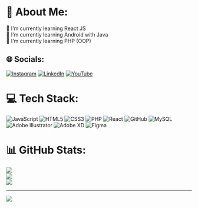 # 💫 About Me:
🍃 I'm currently learning React JS
<br>
📱 I'm currently learning Android with Java
<br>
🩻 I'm currently learning PHP (OOP)


## 🌐 Socials:
[![Instagram](https://img.shields.io/badge/Instagram-%23E4405F.svg?logo=Instagram&logoColor=white)](https://instagram.com/nicoflsy) [![LinkedIn](https://img.shields.io/badge/LinkedIn-%230077B5.svg?logo=linkedin&logoColor=white)](https://linkedin.com/in/nico-flassy-2a016a229) [![YouTube](https://img.shields.io/badge/YouTube-%23FF0000.svg?logo=YouTube&logoColor=white)](https://youtube.com/@@nicoflassy) 

# 💻 Tech Stack:
![JavaScript](https://img.shields.io/badge/javascript-%23323330.svg?style=for-the-badge&logo=javascript&logoColor=%23F7DF1E) ![HTML5](https://img.shields.io/badge/html5-%23E34F26.svg?style=for-the-badge&logo=html5&logoColor=white) ![CSS3](https://img.shields.io/badge/css3-%231572B6.svg?style=for-the-badge&logo=css3&logoColor=white) ![PHP](https://img.shields.io/badge/php-%23777BB4.svg?style=for-the-badge&logo=php&logoColor=white) ![React](https://img.shields.io/badge/react-%2320232a.svg?style=for-the-badge&logo=react&logoColor=%2361DAFB) ![GitHub](https://img.shields.io/badge/GitHub-%23121011.svg?style=for-the-badge&logo=github&logoColor=white) ![MySQL](https://img.shields.io/badge/mysql-%2300f.svg?style=for-the-badge&logo=mysql&logoColor=white) ![Adobe Illustrator](https://img.shields.io/badge/adobeillustrator-%23FF9A00.svg?style=for-the-badge&logo=adobeillustrator&logoColor=white) ![Adobe XD](https://img.shields.io/badge/Adobe%20XD-470137?style=for-the-badge&logo=Adobe%20XD&logoColor=#FF61F6) 	![Figma](https://img.shields.io/badge/figma-%23F24E1E.svg?style=for-the-badge&logo=figma&logoColor=white)
# 📊 GitHub Stats:
![](https://github-readme-stats.vercel.app/api?username=ncflsy&theme=radical&hide_border=false&include_all_commits=true&count_private=true)<br/>
![](https://github-readme-streak-stats.herokuapp.com/?user=ncflsy&theme=radical&hide_border=false)<br/>
![](https://github-readme-stats.vercel.app/api/top-langs/?username=ncflsy&theme=radical&hide_border=false&include_all_commits=true&count_private=true&layout=compact)

---
[![](https://visitcount.itsvg.in/api?id=ncflsy&icon=2&color=0)](https://visitcount.itsvg.in)

<!-- Proudly created with GPRM ( https://gprm.itsvg.in ) -->

